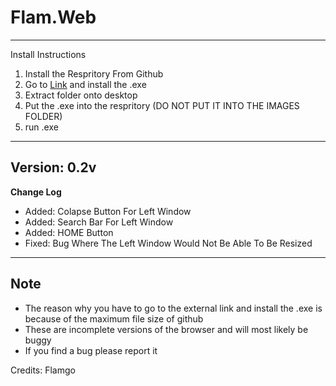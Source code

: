 # Flam.Web
---
Install Instructions
1) Install the Respritory From Github
2) Go to [Link](https://drive.google.com/drive/u/0/folders/1tL7KQ4ucFOUBp_vKMp3lclteJrRd-nG-) and install the .exe
4) Extract folder onto desktop
5) Put the .exe into the respritory (DO NOT PUT IT INTO THE IMAGES FOLDER)
6) run .exe
---
Version: 0.2v
---
**Change Log**
- Added: Colapse Button For Left Window
- Added: Search Bar For Left Window
- Added: HOME Button
- Fixed: Bug Where The Left Window Would Not Be Able To Be Resized
---
Note
---
* The reason why you have to go to the external link and install the .exe is because of the maximum file size of github
* These are incomplete versions of the browser and will most likely be buggy
* If you find a bug please report it

Credits: Flamgo

